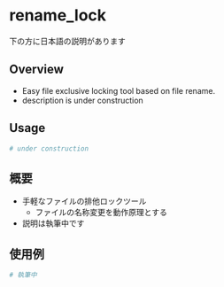 # rename_lock

下の方に日本語の説明があります

## Overview
- Easy file exclusive locking tool based on file rename.
- description is under construction

## Usage
```python
# under construction
```

## 概要
- 手軽なファイルの排他ロックツール
	- ファイルの名称変更を動作原理とする
- 説明は執筆中です

## 使用例
```python
# 執筆中
```
